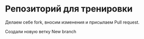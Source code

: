 # Репозиторий для тренировки

Делаем себе fork, вносим изменения и присылаем Pull request.

Создали новую ветку New branch
